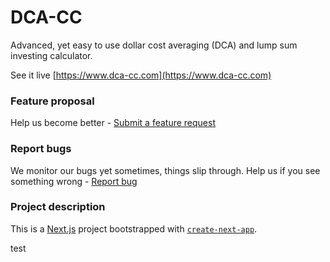 # DCA-CC

Advanced, yet easy to use dollar cost averaging (DCA) and lump sum investing calculator.

See it live [https://www.dca-cc.com](https://www.dca-cc.com)

### Feature proposal

Help us become better - [Submit a feature request](https://github.com/vladanpaunovic/dca-crypto/issues/new?template=feature.yml)

### Report bugs

We monitor our bugs yet sometimes, things slip through. Help us if you see something wrong - [Report bug](https://github.com/vladanpaunovic/dca-crypto/issues/new?template=bug.yml)

### Project description

This is a [Next.js](https://nextjs.org/) project bootstrapped with [`create-next-app`](https://github.com/vercel/next.js/tree/canary/packages/create-next-app).

test
